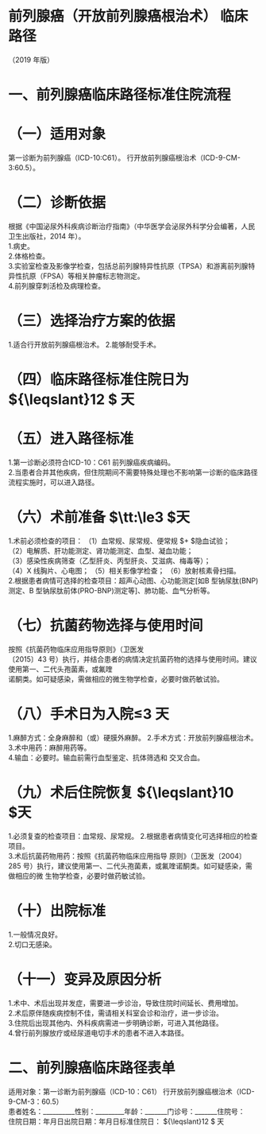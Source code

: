# 前列腺癌（开放前列腺癌根治术） 临床路径  
（2019 年版）  
# 一、前列腺癌临床路径标准住院流程  
# （一）适用对象  
第一诊断为前列腺癌（ICD-10:C61）。 行开放前列腺癌根治术（ICD-9-CM-3:60.5）。  
# （二）诊断依据  
根据《中国泌尿外科疾病诊断治疗指南》（中华医学会泌尿外科学分会编著，人民卫生出版社，2014 年）。  
1.病史。  
2.体格检查。  
3.实验室检查及影像学检查，包括总前列腺特异性抗原（TPSA）和游离前列腺特异性抗原（FPSA）等相关肿瘤标志物测定。  
4.前列腺穿刺活检及病理检查。  
# （三）选择治疗方案的依据  
1.适合行开放前列腺癌根治术。  2.能够耐受手术。  
# （四）临床路径标准住院日为 ${\leqslant}12 $ 天  
# （五）进入路径标准  
1.第一诊断必须符合ICD-10：C61 前列腺癌疾病编码。  
2.当患者合并其他疾病，但住院期间不需要特殊处理也不影响第一诊断的临床路径流程实施时，可以进入路径。  
# （六）术前准备 $\tt:\le3 $天  
1.术前必须检查的项目： （1）血常规、尿常规、便常规 $+ $隐血试验；  
（2）电解质、肝功能测定、肾功能测定、血型、凝血功能；  
（3）感染性疾病筛查（乙型肝炎、丙型肝炎、艾滋病、梅毒等）；  
（4）X 线胸片、心电图； （5）相关影像学检查； （6）放射核素骨扫描。  
2.根据患者病情可选择的检查项目：超声心动图、心功能测定[如B 型钠尿肽(BNP)测定、B 型钠尿肽前体(PRO-BNP)测定等]、肺功能、血气分析等。  
# （七）抗菌药物选择与使用时间  
按照《抗菌药物临床应用指导原则》（卫医发  
〔2015〕43 号）执行，并结合患者的病情决定抗菌药物的选择与使用时间。建议使用第一、二代头孢菌素，或氟喹  
诺酮类。如可疑感染，需做相应的微生物学检查，必要时做药敏试验。  
# （八）手术日为入院≤3 天  
1.麻醉方式：全身麻醉和（或）硬膜外麻醉。 2.手术方式：开放前列腺癌根治术。 3.术中用药：麻醉用药等。  
4.输血：必要时。输血前需行血型鉴定、抗体筛选和 交叉合血。  
# （九）术后住院恢复 ${\leqslant}10 $天  
1.必须复查的检查项目：血常规、尿常规。 2.根据患者病情变化可选择相应的检查项目。  
3.术后抗菌药物用药：按照《抗菌药物临床应用指导 原则》（卫医发〔2004〕285 号）执行，建议使用第一、二代头孢菌素，或氟喹诺酮类。如可疑感染，需做相应的微 生物学检查，必要时做药敏试验。  
# （十）出院标准  
1.一般情况良好。  
2.切口无感染。  
# （十一）变异及原因分析  
1.术中、术后出现并发症，需要进一步诊治，导致住院时间延长、费用增加。  
2.术后原伴随疾病控制不佳，需请相关科室会诊和治疗，进一步诊治。  
3.住院后出现其他内、外科疾病需进一步明确诊断，可进入其他路径。  
4.曾行前列腺放疗或经尿道电切手术的患者不进入本路径。  
# 二、前列腺癌临床路径表单  
适用对象：第一诊断为前列腺癌（ICD-10：C61） 行开放前列腺癌根治术（ICD-9-CM-3：60.5）  
患者姓名：__________性别：_________年龄：_______门诊号：_______住院号：  
住院日期：年月日出院日期：年月日标准住院日： ${\leqslant}12 $ 天  
